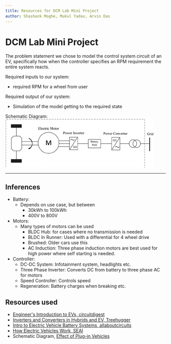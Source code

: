 ```yaml
---
title: Resources for DCM Lab Mini Project
author: Shashank Moghe, Mukul Yadav, Arvin Das
---
```


# DCM Lab Mini Project

The problem statement we chose to model the control system circuit of an EV,
specifically how when the controller specifies an RPM requirement the entire
system reacts.

Required inputs to our system:
- required RPM for a wheel from user

Required output of our system:
- Simulation of the model getting to the required state

Schematic Diagram:
![Schematic Diagram](./schematic_diagram.png)

---

## Inferences

- Battery:
  - Depends on use case, but between
    - 30kWh to 100kWh
    - 400V to 800V
- Motors:
  - Many types of motors can be used
    - BLDC Hub: for cases where no transmission is needed
    - BLDC In Runner: Used with a differential for 4 wheel drive
    - Brushed: Older cars use this
    - AC Induction: Three phase induction motors are best used for high power
    where self starting is needed.
- Controller:
  - DC-DC System: Infotainment system, headlights etc.
  - Three Phase Inverter: Converts DC from battery to three phase AC for motors
  - Speed Controller: Controls speed
  - Regeneration: Battery charges when breaking etc.

## Resources used

- [Engineer's Introduction to EVs, circuitdigest](https://circuitdigest.com/article/an-engineers-introduction-to-electric-vehicles)
- [Inverters and Converters in Hybrids and EV, Treehugger](https://www.treehugger.com/how-inverters-and-converters-work-85612)
- [Intro to Electric Vehicle Battery Systems, allaboutcircuits](https://www.allaboutcircuits.com/technical-articles/introduction-to-electric-vehicle-battery-systems/)
- [How Electric Vehicles Work, SEAI](https://www.seai.ie/technologies/electric-vehicles/what-is-an-electric-vehicle/how-electric-vehicles-work/#:~:text=use%20AC%20power.-,Inverter,frequency%20of%20the%20alternating%20current.)
- Schematic Diagram, [Effect of Plug-in Vehicles](https://www.researchgate.net/figure/Schematic-diagram-of-a-plug-in-electric-vehicle_fig2_283195430)
